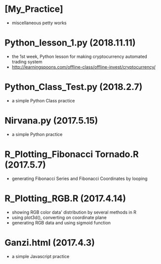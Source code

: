 # [My_Practice]
- miscellaneous petty works

# Python_lesson_1.py (2018.11.11)
- the 1st week, Python lesson for making cryptocurrency automated trading system
- http://learningspoons.com/offline-class/offline-invest/cryptocurrency/

# Python_Class_Test.py (2018.2.7)
- a simple Python Class practice

# Nirvana.py (2017.5.15)
- a simple Python practice

# R_Plotting_Fibonacci Tornado.R (2017.5.7)
- generating Fibonacci Series and Fibonacci Coordinates by looping

# R_Plotting_RGB.R (2017.4.14)
- showing RGB color data' distribution by several methods in R
- using plot3d(), converting on coordinate plane
- generating RGB data and using sigmoid function

# Ganzi.html (2017.4.3)
- a simple Javascript practice
